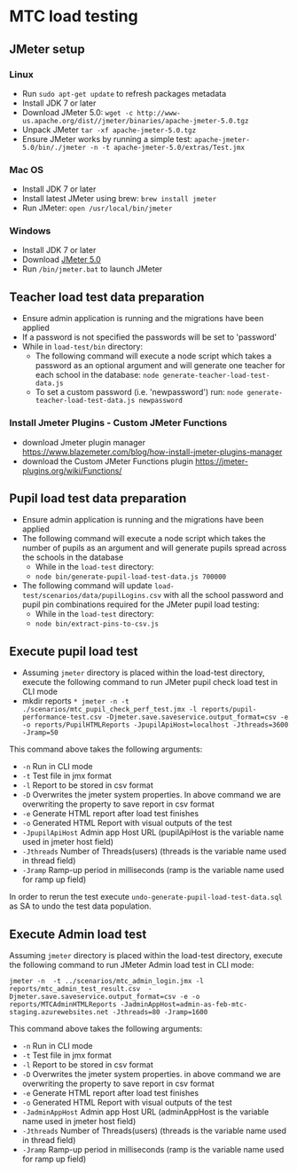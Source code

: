 # MTC load testing

## JMeter setup
### Linux
* Run `sudo apt-get update` to refresh packages metadata
* Install JDK 7 or later
* Download JMeter 5.0: `wget -c http://www-us.apache.org/dist//jmeter/binaries/apache-jmeter-5.0.tgz`
* Unpack JMeter `tar -xf apache-jmeter-5.0.tgz`
* Ensure JMeter works by running a simple test:
`apache-jmeter-5.0/bin/./jmeter -n -t apache-jmeter-5.0/extras/Test.jmx`

### Mac OS
* Install JDK 7 or later
* Install latest JMeter using brew: `brew install jmeter`
* Run JMeter: `open /usr/local/bin/jmeter`

### Windows
* Install JDK 7 or later
* Download [JMeter 5.0](http://www-us.apache.org/dist//jmeter/binaries/apache-jmeter-5.0.tgz)
* Run `/bin/jmeter.bat` to launch JMeter


## Teacher load test data preparation
* Ensure admin application is running and the migrations have been applied
* If a password is not specified the passwords will be set to 'password'
* While in `load-test/bin` directory:
    * The following command will execute a node script which takes a password as an optional argument and will generate one teacher for each school in the database: `node generate-teacher-load-test-data.js`
    * To set a custom password (i.e. 'newpassword') run: `node generate-teacher-load-test-data.js newpassword`

### Install Jmeter Plugins - Custom JMeter Functions
* download Jmeter plugin manager
https://www.blazemeter.com/blog/how-install-jmeter-plugins-manager
* download the Custom JMeter Functions plugin
https://jmeter-plugins.org/wiki/Functions/


## Pupil load test data preparation
* Ensure admin application is running and the migrations have been applied
* The following command will execute a node script which takes the number of pupils as an argument and will generate pupils spread across the schools in the database
    * While in the `load-test` directory:
    * `node bin/generate-pupil-load-test-data.js 700000`
* The following command will update `load-test/scenarios/data/pupilLogins.csv` with all the school password and pupil pin combinations required for the JMeter pupil load testing:
    * While in the `load-test` directory:
    * `node bin/extract-pins-to-csv.js`
    
## Execute pupil load test
* Assuming `jmeter` directory is placed within the load-test directory, execute the following command to run JMeter pupil check load test in CLI mode
* mkdir reports
``* jmeter -n -t ./scenarios/mtc_pupil_check_perf_test.jmx -l reports/pupil-performance-test.csv -Djmeter.save.saveservice.output_format=csv -e -o reports/PupilHTMLReports -JpupilApiHost=localhost -Jthreads=3600 -Jramp=50
``

This command above takes the following arguments:
* `-n` Run in CLI mode
* `-t` Test file in jmx format
* `-l` Report to be stored in csv format
* `-D` Overwrites the jmeter system properties. In above command we are overwriting the property to save report in csv format
* `-e` Generate HTML report after load test finishes
* `-o` Generated HTML Report with visual outputs of the test
* `-JpupilApiHost` Admin app Host URL (pupilApiHost is the variable name used in jmeter host field)
* `-Jthreads` Number of Threads(users) (threads is the variable name used in thread field)
* `-Jramp` Ramp-up period in milliseconds (ramp is the variable name used for ramp up field)

In order to rerun the test execute `undo-generate-pupil-load-test-data.sql` as SA to undo the test data population.

## Execute Admin load test
Assuming `jmeter` directory is placed within the load-test directory, execute the following command to run JMeter Admin load test in CLI mode:

`` jmeter -n  -t ../scenarios/mtc_admin_login.jmx -l reports/mtc_admin_test_result.csv  -Djmeter.save.saveservice.output_format=csv -e -o reports/MTCAdminHTMLReports -JadminAppHost=admin-as-feb-mtc-staging.azurewebsites.net -Jthreads=80 -Jramp=1600
``

This command above takes the following arguments:
* `-n` Run in CLI mode
* `-t` Test file in jmx format
* `-l` Report to be stored in csv format
* `-D` Overwrites the jmeter system properties. in above command we are overwriting the property to save report in csv format
* `-e` Generate HTML report after load test finishes
* `-o` Generated HTML Report with visual outputs of the test
* `-JadminAppHost` Admin app Host URL (adminAppHost is the variable name used in jmeter host field)
* `-Jthreads` Number of Threads(users) (threads is the variable name used in thread field)
* `-Jramp` Ramp-up period  in milliseconds (ramp is the variable name used for ramp up field)
